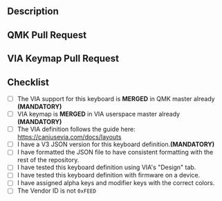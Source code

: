 <!--- Provide a general summary of your changes in the title above. -->

<!--- This template is entirely optional and can be removed, but is here to help both you and us. -->
<!--- Anything on lines wrapped in comments like these will not show up in the final text. -->

## Description

<!--- Describe your changes in detail here. -->

## QMK Pull Request

<!--- VIA support for new keyboards MUST be in QMK master already -->

<!--- Add link to QMK Pull Request here. -->

<!--- THIS IS MANDATORY. -->

<!--- IF THERE IS NO LINK TO SHOW VIA SUPPORT IS IN QMK MASTER ALREADY, -->
<!--- THIS PR WILL BE CLOSED IMMEDIATELY FOR WORKFLOW REASONS.  -->

## VIA Keymap Pull Request

<!--- Add your VIA keymap PR here -->
<!--- PR to https://github.com/the-via/qmk_userspace_via/pulls -->

<!--- All keyboards merge into QMK including and after 0.26.0 must have this VIA keymap PR -->

<!--- IF THERE IS NO LINK TO SHOW VIA KEYMAP PR, -->
<!--- THIS PR WILL BE CLOSED IMMEDIATELY FOR WORKFLOW REASONS.  -->

## Checklist

<!--- Put an `x` in all the boxes that apply. -->

- [ ] The VIA support for this keyboard is **MERGED** in QMK master already **(MANDATORY)**
- [ ] VIA keymap is **MERGED** in VIA userspace master already **(MANDATORY)**
- [ ] The VIA definition follows the guide here: https://caniusevia.com/docs/layouts
- [ ] I have a V3 JSON version for this keyboard definition.**(MANDATORY)**
- [ ] I have formatted the JSON file to have consistent formatting with the rest of the repository.
- [ ] I have tested this keyboard definition using VIA's "Design" tab.
- [ ] I have tested this keyboard definition with firmware on a device.
- [ ] I have assigned alpha keys and modifier keys with the correct colors.
- [ ] The Vendor ID is not `0xFEED`
